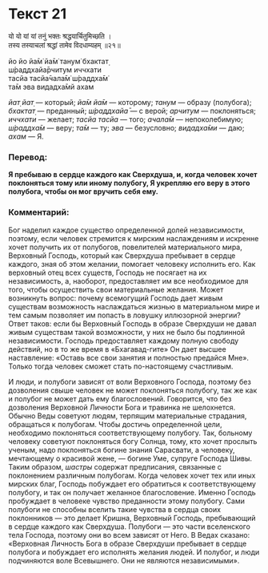 # Текст 21

यो यो यां यां तनुं भक्तः श्रद्धयार्चितुमिच्छति ।  
तस्य तस्याचलां श्रद्धां तामेव विदधाम्यहम् ॥२१॥

йо йо йа̄м̇ йа̄м̇ танум̇ бхактат̣  
ш́раддхайа̄рчитум иччхати  
тасйа тасйа̄чала̄м̇ ш́раддха̄м̇  
та̄м эва видадха̄мй ахам

_йат̣ йат̣_ — который; _йа̄м йа̄м_ — которому; _танум_ — образу (полубога); _бхактат̣_ — преданный; _ш́раддхайа̄_ — с верой; _арчитум_ — поклоняться; _иччхати_ — желает; _тасйа тасйа_ — того; _ачала̄м_ — непоколебимую; _ш́раддха̄м_ — веру; _та̄м_ — ту; _эва_ — безусловно; _видадха̄ми_ — даю; _ахам_ — Я.

### Перевод:

**Я пребываю в сердце каждого как Сверхдуша, и, когда человек хочет поклоняться тому или иному полубогу, Я укрепляю его веру в этого полубога, чтобы он мог вручить себя ему.**

### Комментарий:

Бог наделил каждое существо определенной долей независимости, поэтому, если человек стремится к мирским наслаждениям и искренне хочет получить их от полубогов, повелителей материального мира, Верховный Господь, который как Сверхдуша пребывает в сердце каждого, зная об этом желании, помогает человеку исполнить его. Как верховный отец всех существ, Господь не посягает на их независимость, а, наоборот, предоставляет им все необходимое для того, чтобы осуществить свои материальные желания. Может возникнуть вопрос: почему всемогущий Господь дает живым существам возможность наслаждаться жизнью в материальном мире и тем самым позволяет им попасть в ловушку иллюзорной энергии? Ответ таков: если бы Верховный Господь в образе Сверхдуши не давал живым существам такой возможности, у них не было бы подлинной независимости. Господь предоставляет каждому полную свободу действий, но в то же время в «Бхагавад-гите» Он дает высшее наставление: «Оставь все свои занятия и полностью предайся Мне». Только тогда человек сможет стать по-настоящему счастливым.

И люди, и полубоги зависят от воли Верховного Господа, поэтому без дозволения свыше человек не может поклоняться полубогу, так же как и полубог не может дать ему благословений. Говорится, что без дозволения Верховной Личности Бога и травинка не шелохнется. Обычно Веды советуют людям, терпящим материальные страдания, обращаться к полубогам. Чтобы достичь определенной цели, необходимо поклоняться соответствующему полубогу. Так, больному человеку советуют поклоняться богу Солнца, тому, кто хочет прослыть ученым, надо поклоняться богине знания Сарасвати, а человеку, мечтающему о красивой жене, — богине Уме, супруге Господа Шивы. Таким образом, _шастры_ содержат предписания, связанные с поклонением различным полубогам. Когда человек хочет тех или иных мирских благ, Господь побуждает его обратиться к соответствующему полубогу, и так он получает желанное благословение. Именно Господь пробуждает в человеке чувство преданности этому полубогу. Сами полубоги не способны вселить такие чувства в сердца своих поклонников — это делает Кришна, Верховный Господь, пребывающий в сердце каждого как Сверхдуша. Полубоги — это части вселенского тела Господа, поэтому они во всем зависят от Него. В Ведах сказано: «Верховная Личность Бога в образе Сверхдуши пребывает в сердце полубога и побуждает его исполнять желания людей. И полубог, и люди подчиняются воле Всевышнего. Они не являются независимыми».